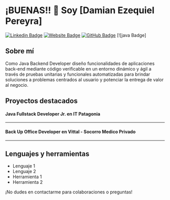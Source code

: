 # ¡BUENAS!! 👋 Soy [Damian Ezequiel Pereyra]

[![Linkedin Badge](https://img.shields.io/badge/-TuNombre-blue?style=flat-square&logo=Linkedin&logoColor=white&link=TU_LINK_DE_LINKEDIN)](TU_LINK_DE_LINKEDIN)
[![Website Badge](https://img.shields.io/badge/-Sitio%20web-1abc9c?style=flat-square&logo=google-chrome&logoColor=white&link=TU_LINK_DEL_SITIO_WEB)](TU_LINK_DEL_SITIO_WEB)
[![GitHub Badge](https://img.shields.io/badge/-GitHub-181717?style=flat-square&logo=GitHub&logoColor=white&link=TU_LINK_DE_GITHUB)](TU_LINK_DE_GITHUB)
[![java Badge]

## Sobre mí
Como Java Backend Developer diseño funcionalidades de aplicaciones back-end mediante código verificable en un entorno dinámico y ágil a través de pruebas unitarias y funcionales automatizadas para brindar soluciones a problemas centrados al usuario y potenciar la entrega de valor al negocio. 

## Proyectos destacados
#### Java Fullstack Developer Jr. en **IT Patagonia** 
---
#### Back Up Office Developer en **Vittal - Socorro Medico Privado**
---

## Lenguajes y herramientas
- Lenguaje 1
- Lenguaje 2
- Herramienta 1
- Herramienta 2

¡No dudes en contactarme para colaboraciones o preguntas!

